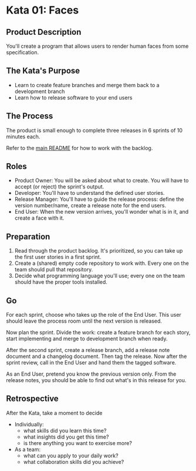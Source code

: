 # Kata 01: Faces

## Product Description

You'll create a program that allows users to render human faces from some
specification.

## The Kata's Purpose

* Learn to create feature branches and merge them back to a development branch
* Learn how to release software to your end users

## The Process

The product is small enough to complete three releases in 6 sprints of 10
minutes each.

Refer to the [main README](../README.md#how-does-it-work) for how to work with
the backlog.

## Roles

* Product Owner: You will be asked about what to create.  You will have to
  accept (or reject) the sprint's output.
* Developer: You'll have to understand the defined user stories.
* Release Manager: You'll have to guide the release process: define the version
  number/name, create a release note for the end users.
* End User: When the new version arrives, you'll wonder what is in it, and create
  a face with it.

## Preparation

1. Read through the product backlog.  It's prioritized, so you can take up the
   first user stories in a first sprint.
2. Create a (shared) empty code repository to work with.  Every one on the team
   should pull that repository.
3. Decide what programming language you'll use; every one on the team should
   have the proper tools installed.

## Go

For each sprint, choose who takes up the role of the End User. This user should
leave the process room until the next version is released.

Now plan the sprint. Divide the work: create a feature branch for each story,
start implementing and merge to development branch when ready.

After the second sprint, create a release branch, add a release note document
and a changelog document. Then tag the release. Now after the sprint review,
call in the End User and hand them the tagged software.

As an End User, pretend you know the previous version only. From the release
notes, you should be able to find out what's in this release for you.

## Retrospective

After the Kata, take a moment to decide

* Individually:
  * what skills did you learn this time?
  * what insights did you get this time?
  * is there anything you want to exercise more?
* As a team:
  * what can you apply to your daily work?
  * what collaboration skills did you achieve?

